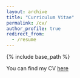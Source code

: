 ```yaml
---
layout: archive
title: "Curriculum Vitae"
permalink: /cv/
author_profile: true
redirect_from:
  - /resume
---
```


{% include base_path %}

You can find my CV [here](https://whyisverysmart.github.io/assets/Huanyu%20Wang%20CV.pdf)
